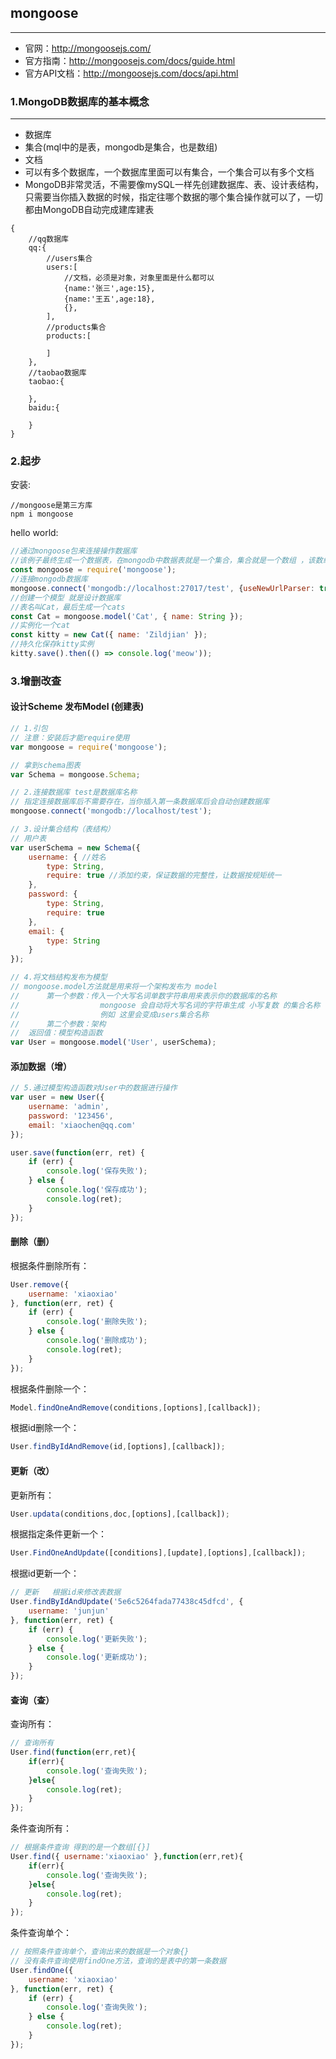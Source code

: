 ## mongoose

------

- 官网：http://mongoosejs.com/
- 官方指南：http://mongoosejs.com/docs/guide.html
- 官方API文档：http://mongoosejs.com/docs/api.html

### 1.MongoDB数据库的基本概念

------

- 数据库
- 集合(mql中的是表，mongodb是集合，也是数组)
- 文档
- 可以有多个数据库，一个数据库里面可以有集合，一个集合可以有多个文档
- MongoDB非常灵活，不需要像mySQL一样先创建数据库、表、设计表结构，只需要当你插入数据的时候，指定往哪个数据的哪个集合操作就可以了，一切都由MongoDB自动完成建库建表

```
{
	//qq数据库
	qq:{
		//users集合
		users:[
			//文档，必须是对象，对象里面是什么都可以
			{name:'张三',age:15},
			{name:'王五',age:18},
			{},
		],
		//products集合
        products:[
        
        ]
	},
	//taobao数据库
	taobao:{
	
	},
	baidu:{
	
	}
}
```

### 2.起步

安装:

```
//mongoose是第三方库
npm i mongoose
```

hello world:

```js
//通过mongoose包来连接操作数据库
//该例子最终生成一个数据表，在mongodb中数据表就是一个集合，集合就是一个数组 ，该数组的名称叫Cat，会生成一个cats，在cats中实例化一个叫kitty的对象
const mongoose = require('mongoose');
//连接mongodb数据库
mongoose.connect('mongodb://localhost:27017/test', {useNewUrlParser: true, useUnifiedTopology: true});
//创建一个模型 就是设计数据库
//表名叫Cat，最后生成一个cats
const Cat = mongoose.model('Cat', { name: String });
//实例化一个cat
const kitty = new Cat({ name: 'Zildjian' });
//持久化保存kitty实例
kitty.save().then(() => console.log('meow'));
```

### 3.增删改查

#### 设计Scheme 发布Model (创建表)

```javascript
// 1.引包
// 注意：安装后才能require使用
var mongoose = require('mongoose');

// 拿到schema图表
var Schema = mongoose.Schema;

// 2.连接数据库 test是数据库名称
// 指定连接数据库后不需要存在，当你插入第一条数据库后会自动创建数据库
mongoose.connect('mongodb://localhost/test');

// 3.设计集合结构（表结构）
// 用户表
var userSchema = new Schema({
	username: { //姓名
		type: String,
		require: true //添加约束，保证数据的完整性，让数据按规矩统一
	},
	password: {
		type: String,
		require: true
	},
	email: {
		type: String
	}
});

// 4.将文档结构发布为模型
// mongoose.model方法就是用来将一个架构发布为 model
// 		第一个参数：传入一个大写名词单数字符串用来表示你的数据库的名称
// 					mongoose 会自动将大写名词的字符串生成 小写复数 的集合名称
// 					例如 这里会变成users集合名称
// 		第二个参数：架构
// 	返回值：模型构造函数
var User = mongoose.model('User', userSchema);
```

#### 添加数据（增）

```javascript
// 5.通过模型构造函数对User中的数据进行操作
var user = new User({
	username: 'admin',
	password: '123456',
	email: 'xiaochen@qq.com'
});

user.save(function(err, ret) {
	if (err) {
		console.log('保存失败');
	} else {
		console.log('保存成功');
		console.log(ret);
	}
});
```

#### 删除（删）

根据条件删除所有：

```javascript
User.remove({
	username: 'xiaoxiao'
}, function(err, ret) {
	if (err) {
		console.log('删除失败');
	} else {
		console.log('删除成功');
		console.log(ret);
	}
});
```

根据条件删除一个：

```javascript
Model.findOneAndRemove(conditions,[options],[callback]);
```

根据id删除一个：

```javascript
User.findByIdAndRemove(id,[options],[callback]);
```



#### 更新（改）

更新所有：

```javascript
User.updata(conditions,doc,[options],[callback]);
```

根据指定条件更新一个：

```javascript
User.FindOneAndUpdate([conditions],[update],[options],[callback]);
```

根据id更新一个：

```javascript
// 更新	根据id来修改表数据
User.findByIdAndUpdate('5e6c5264fada77438c45dfcd', {
	username: 'junjun'
}, function(err, ret) {
	if (err) {
		console.log('更新失败');
	} else {
		console.log('更新成功');
	}
});
```



#### 查询（查）

查询所有：

```javascript
// 查询所有
User.find(function(err,ret){
	if(err){
		console.log('查询失败');
	}else{
		console.log(ret);
	}
});
```

条件查询所有：

```javascript
// 根据条件查询 得到的是一个数组[{}]
User.find({ username:'xiaoxiao' },function(err,ret){
	if(err){
		console.log('查询失败');
	}else{
		console.log(ret);
	}
});
```

条件查询单个：

```javascript
// 按照条件查询单个，查询出来的数据是一个对象{}
// 没有条件查询使用findOne方法，查询的是表中的第一条数据
User.findOne({
	username: 'xiaoxiao'
}, function(err, ret) {
	if (err) {
		console.log('查询失败');
	} else {
		console.log(ret);
	}
});
```



